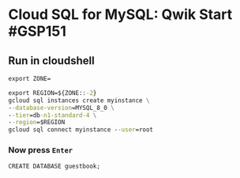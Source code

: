 # Cloud SQL for MySQL: Qwik Start #GSP151
## Run in cloudshell
```cmd
export ZONE=
```
```cmd
export REGION=${ZONE::-2}
gcloud sql instances create myinstance \
--database-version=MYSQL_8_0 \
--tier=db-n1-standard-4 \
--region=$REGION
gcloud sql connect myinstance --user=root
```
### Now press `Enter`
```cmd
CREATE DATABASE guestbook;
```
